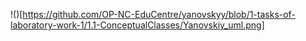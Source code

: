!()[https://github.com/OP-NC-EduCentre/yanovskyy/blob/1-tasks-of-laboratory-work-1/1.1-ConceptualClasses/Yanovskiy_uml.png]
